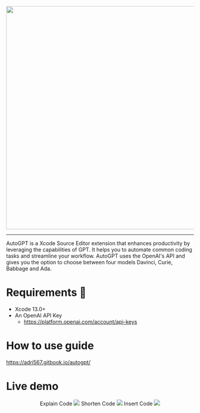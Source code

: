<div align="center">
  <img src="https://user-images.githubusercontent.com/26815443/220186824-96a525aa-64c4-48a9-bfc1-693521fa74c6.png" width="600"/>
</div>

--------

AutoGPT is a Xcode Source Editor extension that enhances productivity by leveraging the capabilities of GPT. It helps you to automate common coding tasks and streamline your workflow. AutoGPT uses the OpenAI's API and gives you the option to choose between four models Davinci, Curie, Babbage and Ada. 

# Requirements 🚨

* Xcode 13.0+
* An OpenAI API Key
  * https://platform.openai.com/account/api-keys

# How to use guide

https://adri567.gitbook.io/autogpt/

# Live demo
<p align="center">
  Explain Code
  
  <img src="https://user-images.githubusercontent.com/26815443/221001328-75ad4da6-36da-4974-a1d9-3bfe845cd6a3.gif"/> 
    Shorten Code
  
  <img src="https://user-images.githubusercontent.com/26815443/221001340-d7e6c7f1-1a59-405d-8bc0-1f57cdacdb78.gif"/>
    Insert Code
  
<img src="https://user-images.githubusercontent.com/26815443/221001359-67a1e7cb-7546-49f3-97fd-3b4860636997.gif"/>
</p>
